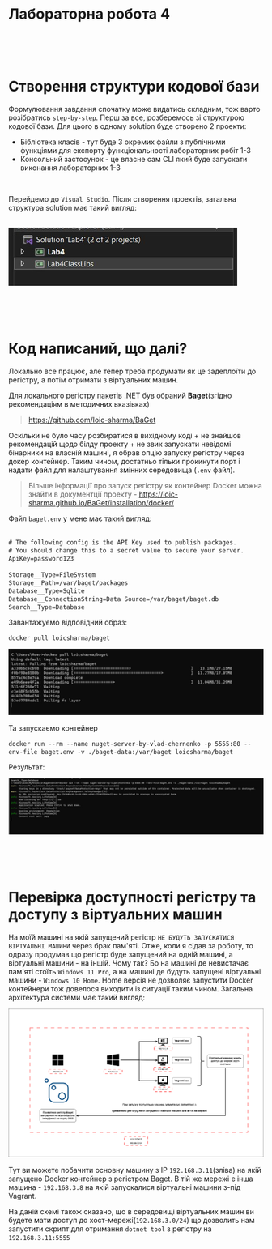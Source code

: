 # Лабораторна робота 4

<br/><br/><br/>

# Створення структури кодової бази

Формулювання завдання спочатку може видатись складним, тож варто розібратись `step-by-step`. Перш за все, розберемось зі структурою кодової бази. Для цього в одному solution буде створено 2 проекти:

+  Бібліотека класів - тут буде 3 окремих файли з публічними функціями для експорту функціональності лабораторних робіт 1-3
+  Консольний застосунок - це власне сам CLI який буде запускати виконання лабораторних 1-3

<br/>

Перейдемо до `Visual Studio`. Після створення проектів, загальна структура solution має такий вигляд:

<br/>

<img src="./assets/2ProjectsInOneSolution.jpg">


<br/><br/><br/>

# Код написаний, що далі?

Локально все працює, але тепер треба продумати як це задеплоїти до регістру, а потім отримати з віртуальних машин.

Для локального регістру пакетів .NET був обраний **Baget**(згідно рекомендаціям в методичних вказівках)

> https://github.com/loic-sharma/BaGet


Оскільки не було часу розбиратися в вихідному коді + не знайшов рекомендацій щодо білду проекту + не звик запускати невідомі бінарники на власній машині, я обрав опцію запуску регістру через докер контейнер. Таким чином, достатньо тільки прокинути порт і надати файл для налаштування змінних середовища (`.env` файл).

> Більше інформації про запуск регістру як контейнер Docker можна знайти в документції проекту - https://loic-sharma.github.io/BaGet/installation/docker/

Файл `baget.env` у мене має такий вигляд:

```shell

# The following config is the API Key used to publish packages.
# You should change this to a secret value to secure your server.
ApiKey=password123

Storage__Type=FileSystem
Storage__Path=/var/baget/packages
Database__Type=Sqlite
Database__ConnectionString=Data Source=/var/baget/baget.db
Search__Type=Database

```

Завантажуємо відповідний образ:

```shell
docker pull loicsharma/baget
```

![Alt text](./assets/PullImage.jpg)

Та запускаємо контейнер

```shell
docker run --rm --name nuget-server-by-vlad-chernenko -p 5555:80 --env-file baget.env -v ./baget-data:/var/baget loicsharma/baget
```

Результат:

![Alt text](./assets/RegisterRun.png)


<br/><br/><br/>

# Перевірка доступності регістру та доступу з віртуальних машин

На моїй машині на якій запущений регістр `НЕ БУДУТЬ ЗАПУСКАТИСЯ ВІРТУАЛЬНІ МАШИНИ` через брак пам'яті. Отже, коли я сідав за роботу, то одразу продумав що регістр буде запущений на одній машині, а віртуальні машини - на іншій. Чому так? Бо на машині де невистачає пам'яті стоїть `Windows 11 Pro`, а на машині де будуть запущені віртуальні машини - `Windows 10 Home`. Home версія не дозволяє запустити Docker контейнери тож довелося виходити із ситуації таким чином. Загальна архітектура системи має такий вигляд:

<img src="./assets/Lab4Structure.drawio.png">


Тут ви можете побачити основну машину з IP `192.168.3.11`(зліва) на якій запущено Docker контейнер з регістром Baget. В тій же мережі є інша машина - `192.168.3.8` на якій запускалися віртуальні машини з-під Vagrant.

На даній схемі також сказано, що в середовищі віртуальних машин ви будете мати доступ до хост-мережі(`192.168.3.0/24`) що дозволить нам запустити скрипт для отримання `dotnet tool` з регістру на `192.168.3.11:5555`


